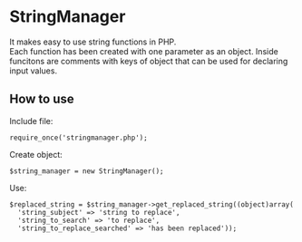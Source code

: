 # StringManager
It makes easy to use string functions in PHP.<br>
Each function has been created with one parameter as an object. Inside funcitons are comments with keys of object that can be used for declaring input values.

<h2><b>How to use</b></h2>
Include file:<br>

```
require_once('stringmanager.php');
```

Create object:<br>
```
$string_manager = new StringManager();
```

Use:<br>
```
$replaced_string = $string_manager->get_replaced_string((object)array(
  'string_subject' => 'string to replace', 
  'string_to_search' => 'to replace', 
  'string_to_replace_searched' => 'has been replaced'));
```
